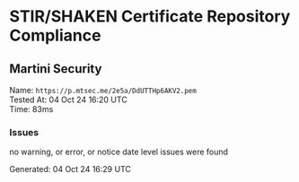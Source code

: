 # STIR/SHAKEN Certificate Repository Compliance

## Martini Security

Name: `https://p.mtsec.me/2e5a/DdUTTHp6AKV2.pem`\
Tested At: 04 Oct 24 16:20 UTC\
Time: 83ms

### Issues

no warning, or error, or notice date level issues were found

Generated: 04 Oct 24 16:29 UTC